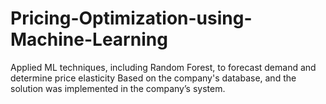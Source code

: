 # Pricing-Optimization-using-Machine-Learning
Applied ML techniques, including Random Forest, to forecast demand and determine price elasticity Based on the company's database, and the solution was implemented in the company’s system.
